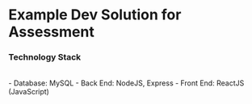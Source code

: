 # Example Dev Solution for Assessment
### Technology Stack
<br />
- Database: MySQL
- Back End: NodeJS, Express
- Front End: ReactJS (JavaScript)